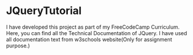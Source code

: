 # JQueryTutorial
I have developed this project as part of my FreeCodeCamp Curriculum.
Here, you can find all the Technical Documentation of JQuery.
I have used all documentation text from w3schools website(Only for assignment purpose.)
